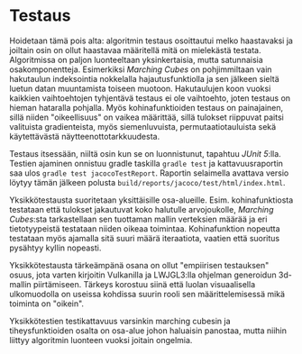 Testaus
=======

Hoidetaan tämä pois alta: algoritmin testaus osoittautui melko haastavaksi ja joiltain osin on ollut haastavaa määritellä mitä on mielekästä testata. Algoritmissa on paljon luonteeltaan yksinkertaisia, mutta satunnaisia osakomponentteja. Esimerkiksi *Marching Cubes* on pohjimmiltaan vain hakutaulun indeksointia nokkelalla hajautusfunktiolla ja sen jälkeen sieltä luetun datan muuntamista toiseen muotoon. Hakutaulujen koon vuoksi kaikkien vaihtoehtojen tyhjentävä testaus ei ole vaihtoehto, joten testaus on hieman hataralla pohjalla. Myös kohinafunktioiden testaus on painajainen, sillä niiden "oikeellisuus" on vaikea määrittää, sillä tulokset riippuvat paitsi valituista gradienteista, myös siemenluvuista, permutaatiotauluista sekä käytettävästä näytteenottotarkkuudesta.

Testaus itsessään, niiltä osin kun se on luonnistunut, tapahtuu *JUnit 5*:lla. Testien ajaminen onnistuu gradle taskilla `gradle test` ja kattavuusraportin saa ulos `gradle test jacocoTestReport`. Raportin selaimella avattava versio löytyy tämän jälkeen polusta `build/reports/jacoco/test/html/index.html`.

Yksikkötestausta suoritetaan yksittäisille osa-alueille. Esim. kohinafunktiosta testataan että tulokset jakautuvat koko halutulle arvojoukolle, *Marching Cubes*:sta tarkastellaan sen tuottaman mallin verteksien määrää ja eri tietotyypeistä testataan niiden oikeaa toimintaa. Kohinafunktion nopeutta testataan myös ajamalla sitä suuri määrä iteraatiota, vaatien että suoritus pysähtyy kyllin nopeasti. 

Yksikkötestausta tärkeämpänä osana on ollut "empiirisen testauksen" osuus, jota varten kirjoitin Vulkanilla ja LWJGL3:lla ohjelman generoidun 3d-mallin piirtämiseen. Tärkeys korostuu siinä että luolan visuaalisella ulkomuodolla on useissa kohdissa suurin rooli sen määrittelemisessä mikä toiminta on "oikein".
 
Yksikkötestien testikattavuus varsinkin marching cubesin ja tiheysfunktioiden osalta on osa-alue johon haluaisin panostaa, mutta niihin liittyy algoritmin luonteen vuoksi joitain ongelmia.
 